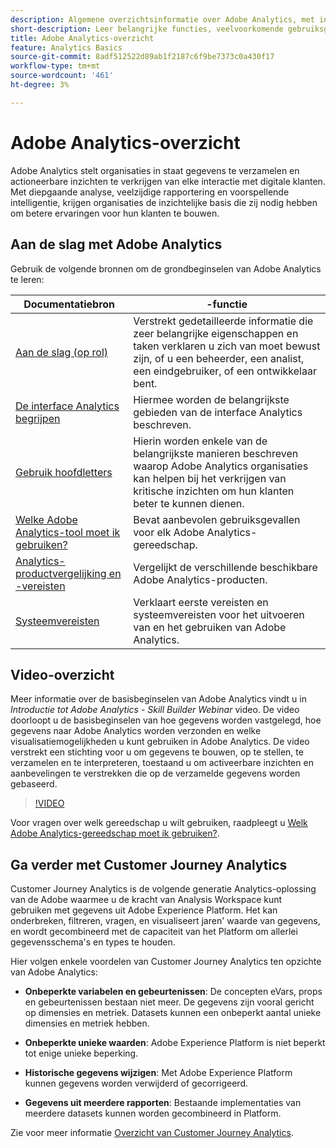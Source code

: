 ```yaml
---
description: Algemene overzichtsinformatie over Adobe Analytics, met inbegrip van informatie over de interface van Analytics evenals begonnen informatie voor beheerders, analisten, gebruikers, en ontwikkelaars.
short-description: Leer belangrijke functies, veelvoorkomende gebruiksgevallen en eerste stappen voor analisten, eindgebruikers en beheerders.
title: Adobe Analytics-overzicht
feature: Analytics Basics
source-git-commit: 8adf512522d89ab1f2187c6f9be7373c0a430f17
workflow-type: tm+mt
source-wordcount: '461'
ht-degree: 3%

---
```


# Adobe Analytics-overzicht

Adobe Analytics stelt organisaties in staat gegevens te verzamelen en actioneerbare inzichten te verkrijgen van elke interactie met digitale klanten. Met diepgaande analyse, veelzijdige rapportering en voorspellende intelligentie, krijgen organisaties de inzichtelijke basis die zij nodig hebben om betere ervaringen voor hun klanten te bouwen.

## Aan de slag met Adobe Analytics

Gebruik de volgende bronnen om de grondbeginselen van Adobe Analytics te leren:


| Documentatiebron | -functie |
|---------|----------|
| [Aan de slag (op rol)](/help/analyze/get-started/get-started-by-role.md) | Verstrekt gedetailleerde informatie die zeer belangrijke eigenschappen en taken verklaren u zich van moet bewust zijn, of u een beheerder, een analist, een eindgebruiker, of een ontwikkelaar bent. |
| [De interface Analytics begrijpen](/help/analyze/get-started/analytics-interface.md) | Hiermee worden de belangrijkste gebieden van de interface Analytics beschreven. |
| [Gebruik hoofdletters](/help/analyze/get-started/use-cases.md) | Hierin worden enkele van de belangrijkste manieren beschreven waarop Adobe Analytics organisaties kan helpen bij het verkrijgen van kritische inzichten om hun klanten beter te kunnen dienen. |
| [Welke Adobe Analytics-tool moet ik gebruiken?](/help/analyze/get-started/which-analytics-tool.md) | Bevat aanbevolen gebruiksgevallen voor elk Adobe Analytics-gereedschap. |
| [Analytics-productvergelijking en -vereisten](/help/analyze/get-started/analytics-product-comparison.md) | Vergelijkt de verschillende beschikbare Adobe Analytics-producten. |
| [Systeemvereisten](/help/analyze/get-started/sys-reqs.md) | Verklaart eerste vereisten en systeemvereisten voor het uitvoeren van en het gebruiken van Adobe Analytics. |

## Video-overzicht

Meer informatie over de basisbeginselen van Adobe Analytics vindt u in *Introductie tot Adobe Analytics - Skill Builder Webinar* video. De video doorloopt u de basisbeginselen van hoe gegevens worden vastgelegd, hoe gegevens naar Adobe Analytics worden verzonden en welke visualisatiemogelijkheden u kunt gebruiken in Adobe Analytics. De video verstrekt een stichting voor u om gegevens te bouwen, op te stellen, te verzamelen en te interpreteren, toestaand u om activeerbare inzichten en aanbevelingen te verstrekken die op de verzamelde gegevens worden gebaseerd.

>[!VIDEO](https://video.tv.adobe.com/v/27429/?quality=12)

Voor vragen over welk gereedschap u wilt gebruiken, raadpleegt u [Welk Adobe Analytics-gereedschap moet ik gebruiken?](https://experienceleague.adobe.com/docs/analytics/analyze/admin-overview/which-analytics-tool.html).

## Ga verder met Customer Journey Analytics

Customer Journey Analytics is de volgende generatie Analytics-oplossing van de Adobe waarmee u de kracht van Analysis Workspace kunt gebruiken met gegevens uit Adobe Experience Platform. Het kan onderbreken, filtreren, vragen, en visualiseert jaren&#39; waarde van gegevens, en wordt gecombineerd met de capaciteit van het Platform om allerlei gegevensschema&#39;s en types te houden.

Hier volgen enkele voordelen van Customer Journey Analytics ten opzichte van Adobe Analytics:

* **Onbeperkte variabelen en gebeurtenissen**: De concepten eVars, props en gebeurtenissen bestaan niet meer. De gegevens zijn vooral gericht op dimensies en metriek. Datasets kunnen een onbeperkt aantal unieke dimensies en metriek hebben.

* **Onbeperkte unieke waarden**: Adobe Experience Platform is niet beperkt tot enige unieke beperking.

* **Historische gegevens wijzigen**: Met Adobe Experience Platform kunnen gegevens worden verwijderd of gecorrigeerd.

* **Gegevens uit meerdere rapporten**: Bestaande implementaties van meerdere datasets kunnen worden gecombineerd in Platform.

Zie voor meer informatie [Overzicht van Customer Journey Analytics](https://experienceleague.adobe.com/docs/analytics-platform/using/cja-overview/cja-overview.html?lang=en).

